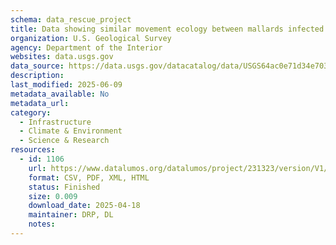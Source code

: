 ```yaml
---
schema: data_rescue_project 
title: Data showing similar movement ecology between mallards infected and not infected with highly pathogenic avian influenza H5N1
organization: U.S. Geological Survey
agency: Department of the Interior
websites: data.usgs.gov
data_source: https://data.usgs.gov/datacatalog/data/USGS64ac0e71d34e70357a28aeb6
description: 
last_modified: 2025-06-09
metadata_available: No
metadata_url: 
category:
  - Infrastructure 
  - Climate & Environment 
  - Science & Research 
resources:
  - id: 1106
    url: https://www.datalumos.org/datalumos/project/231323/version/V1/view
    format: CSV, PDF, XML, HTML
    status: Finished
    size: 0.009
    download_date: 2025-04-18
    maintainer: DRP, DL
    notes: 
---
```


